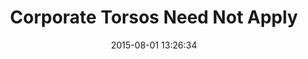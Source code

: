 ---
layout: work
title: 'Corporate Torsos Need Not Apply'
categories: work
date: 2015-08-01 13:26:34
type: 'Mobile UI/UX design'
thumbnail: 'images/thumbs/ctnna.jpg'
permalink: /work/cleartune
hero: 'http://placekitten.com/1200/1000' 
color: '#2E3736'
---